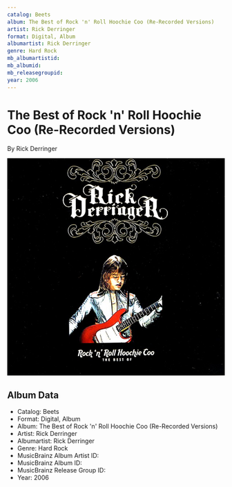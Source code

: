 ```yaml
---
catalog: Beets
album: The Best of Rock 'n' Roll Hoochie Coo (Re-Recorded Versions)
artist: Rick Derringer
format: Digital, Album
albumartist: Rick Derringer
genre: Hard Rock
mb_albumartistid: 
mb_albumid: 
mb_releasegroupid: 
year: 2006
---
```


# The Best of Rock 'n' Roll Hoochie Coo (Re-Recorded Versions)

By Rick Derringer

![](../../assets/beetscovers/Rick_Derringer-The_Best_of_Rock_n_Roll_Hoochie_Coo_Re-Recorded_Versions.jpg)

## Album Data

- Catalog: Beets
- Format: Digital, Album
- Album: The Best of Rock 'n' Roll Hoochie Coo (Re-Recorded Versions)
- Artist: Rick Derringer
- Albumartist: Rick Derringer
- Genre: Hard Rock
- MusicBrainz Album Artist ID: 
- MusicBrainz Album ID: 
- MusicBrainz Release Group ID: 
- Year: 2006

